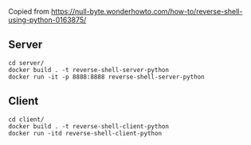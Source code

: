 Copied from <https://null-byte.wonderhowto.com/how-to/reverse-shell-using-python-0163875/>

## Server

```
cd server/
docker build . -t reverse-shell-server-python
docker run -it -p 8888:8888 reverse-shell-server-python
```

## Client

```
cd client/
docker build . -t reverse-shell-client-python
docker run -itd reverse-shell-client-python
```
